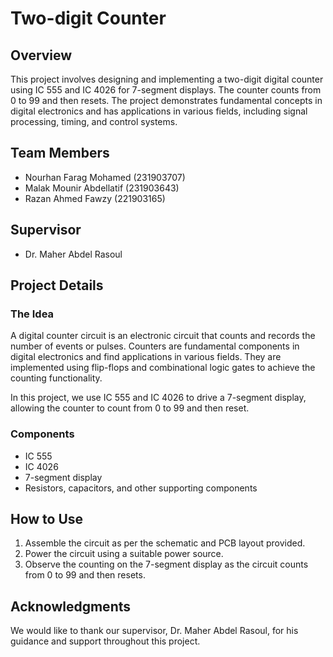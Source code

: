 # Two-digit Counter

## Overview

This project involves designing and implementing a two-digit digital counter using IC 555 and IC 4026 for 7-segment displays. The counter counts from 0 to 99 and then resets. The project demonstrates fundamental concepts in digital electronics and has applications in various fields, including signal processing, timing, and control systems.

## Team Members

- Nourhan Farag Mohamed (231903707)
- Malak Mounir Abdellatif (231903643)
- Razan Ahmed Fawzy (221903165)

## Supervisor

- Dr. Maher Abdel Rasoul

## Project Details

### The Idea

A digital counter circuit is an electronic circuit that counts and records the number of events or pulses. Counters are fundamental components in digital electronics and find applications in various fields. They are implemented using flip-flops and combinational logic gates to achieve the counting functionality.

In this project, we use IC 555 and IC 4026 to drive a 7-segment display, allowing the counter to count from 0 to 99 and then reset.

### Components

- IC 555
- IC 4026
- 7-segment display
- Resistors, capacitors, and other supporting components

## How to Use

1. Assemble the circuit as per the schematic and PCB layout provided.
2. Power the circuit using a suitable power source.
3. Observe the counting on the 7-segment display as the circuit counts from 0 to 99 and then resets.

## Acknowledgments

We would like to thank our supervisor, Dr. Maher Abdel Rasoul, for his guidance and support throughout this project.
